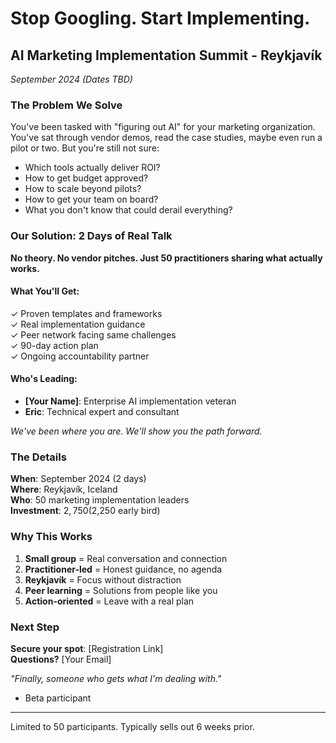 # Stop Googling. Start Implementing.

## AI Marketing Implementation Summit - Reykjavík
*September 2024 (Dates TBD)*

### The Problem We Solve

You've been tasked with "figuring out AI" for your marketing organization. You've sat through vendor demos, read the case studies, maybe even run a pilot or two. But you're still not sure:

- Which tools actually deliver ROI?
- How to get budget approved?
- How to scale beyond pilots?
- How to get your team on board?
- What you don't know that could derail everything?

### Our Solution: 2 Days of Real Talk

**No theory. No vendor pitches. Just 50 practitioners sharing what actually works.**

#### What You'll Get:
✓ Proven templates and frameworks  
✓ Real implementation guidance  
✓ Peer network facing same challenges  
✓ 90-day action plan  
✓ Ongoing accountability partner  

#### Who's Leading:
- **[Your Name]**: Enterprise AI implementation veteran
- **Eric**: Technical expert and consultant

*We've been where you are. We'll show you the path forward.*

### The Details

**When**: September 2024 (2 days)  
**Where**: Reykjavík, Iceland  
**Who**: 50 marketing implementation leaders  
**Investment**: $2,750 ($2,250 early bird)  

### Why This Works

1. **Small group** = Real conversation and connection
2. **Practitioner-led** = Honest guidance, no agenda  
3. **Reykjavík** = Focus without distraction
4. **Peer learning** = Solutions from people like you
5. **Action-oriented** = Leave with a real plan

### Next Step

**Secure your spot**: [Registration Link]  
**Questions?** [Your Email]

*"Finally, someone who gets what I'm dealing with."*  
- Beta participant

---

Limited to 50 participants. Typically sells out 6 weeks prior.